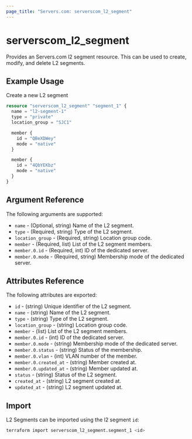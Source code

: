 ```yaml
---
page_title: "Servers.com: serverscom_l2_segment"
---
```


# serverscom_l2_segment

Provides an Servers.com l2 segment resource. This can be used to create, modify, and delete L2 segments.

## Example Usage

Create a new L2 segment

``` terraform
resource "serverscom_l2_segment" "segment_1" {
  name = "l2-segment-1"
  type = "private"
  location_group = "SJC1"

  member {
    id = "QBeXDWey"
    mode = "native"
  }

  member {
    id = "4QbYEKbz"
    mode = "native"
  }
}
```

## Argument Reference

The following arguments are supported:

- `name` - (Optional, string) Name of the L2 segment.
- `type` - (Required, string) Type of the L2 segment.
- `location_group` - (Required, string) Location group code.
- `member` - (Required, list) List of the L2 segment members.
- `member.0.id` - (Required, int) ID of the dedicated server.
- `member.0.mode` - (Required, string) Membership mode of the dedicated server.

## Attributes Reference

The following attributes are exported:

- `id` - (string) Unique identifier of the L2 segment.
- `name` - (string) Name of the L2 segment.
- `type` - (string) Type of the L2 segment.
- `location_group` - (string) Location group code.
- `member` - (list) List of the L2 segment members.
- `member.0.id` - (int) ID of the dedicated server.
- `member.0.mode` - (string) Membership mode of the dedicated server.
- `member.0.status` - (string) Status of the membership.
- `member.0.vlan` - (int) VLAN number of the member.
- `member.0.created_at` - (string) Member created at.
- `member.0.updated_at` - (string) Member updated at.
- `status` - (string) Status of the L2 segment.
- `created_at` - (string) L2 segment created at.
- `updated_at` - (string) L2 segment updated at.

## Import

L2 Segments can be imported using the l2 segment `id`:

``` bash
terraform import serverscom_l2_segment.segment_1 <id>
```
